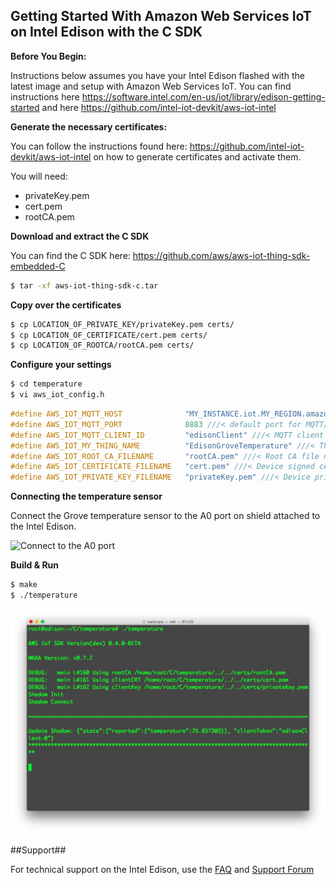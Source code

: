 ## Getting Started With Amazon Web Services IoT on Intel Edison with the C SDK

**Before You Begin:**

Instructions below assumes you have your Intel Edison flashed with the latest image and setup with Amazon Web Services IoT. You can find instructions here https://software.intel.com/en-us/iot/library/edison-getting-started and here https://github.com/intel-iot-devkit/aws-iot-intel

**Generate the necessary certificates:**

You can follow the instructions found here: https://github.com/intel-iot-devkit/aws-iot-intel on how to generate certificates and activate them.

You will need:
* privateKey.pem
* cert.pem
* rootCA.pem

**Download and extract the C SDK**

You can find the C SDK here: https://github.com/aws/aws-iot-thing-sdk-embedded-C

``` bash
$ tar -xf aws-iot-thing-sdk-c.tar
``` 

**Copy over the certificates**
``` bash
$ cp LOCATION_OF_PRIVATE_KEY/privateKey.pem certs/
$ cp LOCATION_OF_CERTIFICATE/cert.pem certs/
$ cp LOCATION_OF_ROOTCA/rootCA.pem certs/
``` 

**Configure your settings**
``` bash
$ cd temperature
$ vi aws_iot_config.h
```

```c
#define AWS_IOT_MQTT_HOST              "MY_INSTANCE.iot.MY_REGION.amazonaws.com" ///<Customer Specific Host
#define AWS_IOT_MQTT_PORT              8883 ///< default port for MQTT/S
#define AWS_IOT_MQTT_CLIENT_ID         "edisonClient" ///< MQTT client ID should be unique
#define AWS_IOT_MY_THING_NAME          "EdisonGroveTemperature" ///< Thing Name of the Shadow Thing
#define AWS_IOT_ROOT_CA_FILENAME       "rootCA.pem" ///< Root CA file name                          
#define AWS_IOT_CERTIFICATE_FILENAME   "cert.pem" ///< Device signed certificate file name          
#define AWS_IOT_PRIVATE_KEY_FILENAME   "privateKey.pem" ///< Device private key filename  
```

**Connecting the temperature sensor**

Connect the Grove temperature sensor to the A0 port on shield attached to the Intel Edison.

![Connect to the A0 port](https://camo.githubusercontent.com/978850d4e37ecce82f3e94c18bfb7de16ef8edbd/687474703a2f2f72657873746a6f686e2e636f6d2f77702d636f6e74656e742f75706c6f6164732f323031352f30322f494d475f313239342e6a7067)

**Build & Run**
``` bash
$ make
$ ./temperature
```

![screenshot](screenshot.png)

##Support##

For technical support on the Intel Edison, use the [FAQ](https://software.intel.com/en-us/iot/hardware/edison/support) and [Support Forum](https://communities.intel.com/community/makers/edison/forums/content)













 